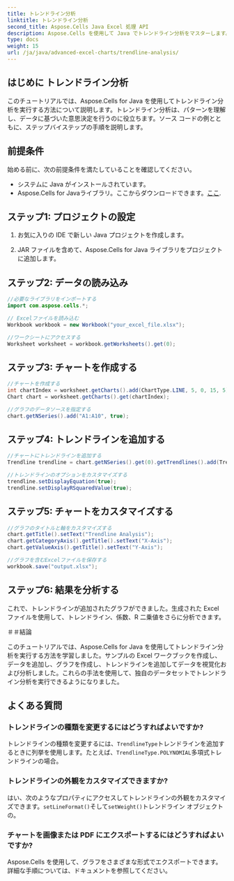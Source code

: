 ```yaml
---
title: トレンドライン分析
linktitle: トレンドライン分析
second_title: Aspose.Cells Java Excel 処理 API
description: Aspose.Cells を使用して Java でトレンドライン分析をマスターします。ステップバイステップの手順とコード例を使用して、データ駆動型の分析を作成する方法を学びます。
type: docs
weight: 15
url: /ja/java/advanced-excel-charts/trendline-analysis/
---
```


## はじめに トレンドライン分析

このチュートリアルでは、Aspose.Cells for Java を使用してトレンドライン分析を実行する方法について説明します。トレンドライン分析は、パターンを理解し、データに基づいた意思決定を行うのに役立ちます。ソース コードの例とともに、ステップバイステップの手順を説明します。

## 前提条件

始める前に、次の前提条件を満たしていることを確認してください。

- システムに Java がインストールされています。
-  Aspose.Cells for Javaライブラリ。ここからダウンロードできます。[ここ](https://releases.aspose.com/cells/java/).

## ステップ1: プロジェクトの設定

1. お気に入りの IDE で新しい Java プロジェクトを作成します。

2. JAR ファイルを含めて、Aspose.Cells for Java ライブラリをプロジェクトに追加します。

## ステップ2: データの読み込み

```java
//必要なライブラリをインポートする
import com.aspose.cells.*;

// Excelファイルを読み込む
Workbook workbook = new Workbook("your_excel_file.xlsx");

//ワークシートにアクセスする
Worksheet worksheet = workbook.getWorksheets().get(0);
```

## ステップ3: チャートを作成する

```java
//チャートを作成する
int chartIndex = worksheet.getCharts().add(ChartType.LINE, 5, 0, 15, 5);
Chart chart = worksheet.getCharts().get(chartIndex);

//グラフのデータソースを指定する
chart.getNSeries().add("A1:A10", true);
```

## ステップ4: トレンドラインを追加する

```java
//チャートにトレンドラインを追加する
Trendline trendline = chart.getNSeries().get(0).getTrendlines().add(TrendlineType.LINEAR);

//トレンドラインのオプションをカスタマイズする
trendline.setDisplayEquation(true);
trendline.setDisplayRSquaredValue(true);
```

## ステップ5: チャートをカスタマイズする

```java
//グラフのタイトルと軸をカスタマイズする
chart.getTitle().setText("Trendline Analysis");
chart.getCategoryAxis().getTitle().setText("X-Axis");
chart.getValueAxis().getTitle().setText("Y-Axis");

//グラフを含むExcelファイルを保存する
workbook.save("output.xlsx");
```

## ステップ6: 結果を分析する

これで、トレンドラインが追加されたグラフができました。生成された Excel ファイルを使用して、トレンドライン、係数、R 二乗値をさらに分析できます。

＃＃結論

このチュートリアルでは、Aspose.Cells for Java を使用してトレンドライン分析を実行する方法を学習しました。サンプルの Excel ワークブックを作成し、データを追加し、グラフを作成し、トレンドラインを追加してデータを視覚化および分析しました。これらの手法を使用して、独自のデータセットでトレンドライン分析を実行できるようになりました。

## よくある質問

### トレンドラインの種類を変更するにはどうすればよいですか?

トレンドラインの種類を変更するには、`TrendlineType`トレンドラインを追加するときに列挙を使用します。たとえば、`TrendlineType.POLYNOMIAL`多項式トレンドラインの場合。

### トレンドラインの外観をカスタマイズできますか?

はい、次のようなプロパティにアクセスしてトレンドラインの外観をカスタマイズできます。`setLineFormat()`そして`setWeight()`トレンドライン オブジェクトの。

### チャートを画像または PDF にエクスポートするにはどうすればよいですか?

Aspose.Cells を使用して、グラフをさまざまな形式でエクスポートできます。詳細な手順については、ドキュメントを参照してください。